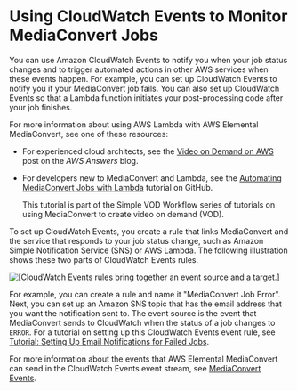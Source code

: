 # Using CloudWatch Events to Monitor MediaConvert Jobs<a name="cloudwatch_events"></a>

You can use Amazon CloudWatch Events to notify you when your job status changes and to trigger automated actions in other AWS services when these events happen\. For example, you can set up CloudWatch Events to notify you if your MediaConvert job fails\. You can also set up CloudWatch Events so that a Lambda function initiates your post\-processing code after your job finishes\. 

For more information about using AWS Lambda with AWS Elemental MediaConvert, see one of these resources:
+ For experienced cloud architects, see the [Video on Demand on AWS](https://aws.amazon.com/answers/media-entertainment/video-on-demand-on-aws/) post on the *AWS Answers* blog\.
+ For developers new to MediaConvert and Lambda, see the [Automating MediaConvert Jobs with Lambda](https://github.com/aws-samples/aws-media-services-simple-vod-workflow/blob/master/7-MediaConvertJobLambda/README.md) tutorial on GitHub\. 

  This tutorial is part of the Simple VOD Workflow series of tutorials on using MediaConvert to create video on demand \(VOD\)\.

 To set up CloudWatch Events, you create a rule that links MediaConvert and the service that responds to your job status change, such as Amazon Simple Notification Service \(SNS\) or AWS Lambda\. The following illustration shows these two parts of CloudWatch Events rules\. 

![\[CloudWatch Events rules bring together an event source and a target.\]](http://docs.aws.amazon.com/mediaconvert/latest/ug/images/CloudWatchEvents_overview.png)

For example, you can create a rule and name it "MediaConvert Job Error"\. Next, you can set up an Amazon SNS topic that has the email address that you want the notification sent to\. The event source is the event that MediaConvert sends to CloudWatch when the status of a job changes to `ERROR`\. For a tutorial on setting up this CloudWatch Events event rule, see [Tutorial: Setting Up Email Notifications for Failed Jobs](mediaconvert_sns_tutorial.md)\.

For more information about the events that AWS Elemental MediaConvert can send in the CloudWatch Events event stream, see [MediaConvert Events](mediaconvert_cwe_events.md)\.